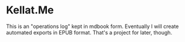 Kellat.Me
=================

This is an "operations log" kept in mdbook form.  Eventually I will create automated exports in EPUB format.  That's a project for later, though.
